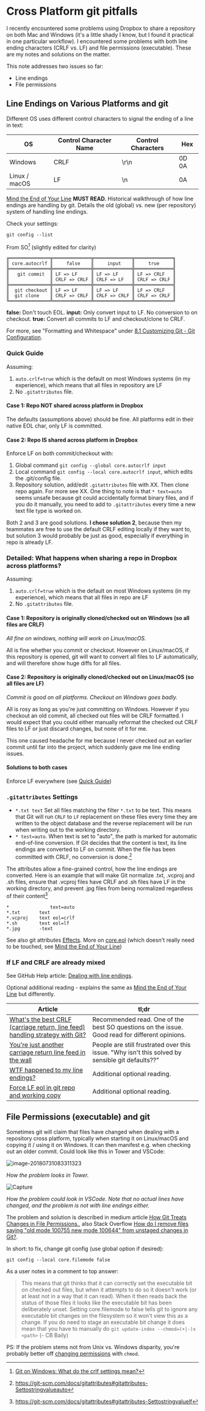 # Cross Platform git pitfalls

I recently encountered some problems using Dropbox to share a repository on both Mac and Windows (it's a little shady I know, but I found it practical in one particular workflow). I encountered some problems with both line ending characters (CRLF vs. LF) and file permissions (executable). These are my notes and solutions on the matter.

This note addresses two issues so far:

- Line endings
- File permissions

## Line Endings on Various Platforms and git

Different OS uses different control characters to signal the ending of a line in text:

| OS            | Control Character Name | Control Characters | Hex   |
| ------------- | ---------------------- | ------------------ | ----- |
| Windows       | CRLF                   | \r\n               | 0D 0A |
| Linux / macOS | LF                     | \n                 | 0A    |

[Mind the End of Your Line](https://adaptivepatchwork.com/2012/03/01/mind-the-end-of-your-line/)  **MUST READ.** Historical walkthrough of how line endings are handling by git. Details the old (global) vs. new (per repository) system of handling line endings.

Check your settings:

`git config --list`

From SO[^autocrlf-values] (slightly edited for clarity)

```
╔═══════════════╦══════════════╦══════════════╦══════════════╗
║ core.autocrlf ║     false    ║     input    ║     true     ║
╠═══════════════╬══════════════╬══════════════╬══════════════╣
║   git commit  ║ LF => LF     ║ LF => LF     ║ LF => CRLF   ║
║               ║ CRLF => CRLF ║ CRLF => LF   ║ CRLF => CRLF ║
╠═══════════════╬══════════════╬══════════════╬══════════════╣
║  git checkout ║ LF => LF     ║ LF => LF     ║ LF => CRLF   ║
║  git clone    ║ CRLF => CRLF ║ CRLF => CRLF ║ CRLF => CRLF ║
╚═══════════════╩══════════════╩══════════════╩══════════════╝
```

**false:**  Don't touch EOL.
**input:**  Only convert input to LF. No conversion to on checkout.
**true:**   Convert all commits to LF and checkout/clone to CRLF.

For more, see "Formatting and Whitespace" under [8.1 Customizing Git - Git Configuration](https://git-scm.com/book/en/v2/Customizing-Git-Git-Configuration).

### Quick Guide

Assuming:

1. `auto.crlf=true` which is the default on most Windows systems (in my experience), which means that all files in repository are LF
2. No `.gitattributes` file.

#### Case 1: Repo NOT shared across platform in Dropbox

The defaults (assumptions above) should be fine. All platforms edit in their native EOL char, only LF is committed.

#### Case 2: Repo IS shared across platform in Dropbox

Enforce LF on both commit/checkout with:

1. Global command `git config --global core.autocrlf input`
2. Local command `git config --local core.autocrlf input`, which edits the .git/config file.
3. Repository solution, add/edit `.gitattributes` file with XX. Then clone repo again. For more see XX. One thing to note is that `* text=auto` seems unsafe because git could accidentally format binary files, and if you do it manually, you need to add to `.gitattributes` every time a new text file type is worked on.

Both 2 and 3 are good solutions.  **I chose solution 2**, because then my teammates are free to use the default CRLF editing locally if they want to, but solution 3 would probably be just as good, especially if everything in repo is already LF.

### Detailed: What happens when sharing a repo in Dropbox across platforms?

Assuming:

1. `auto.crlf=true` which is the default on most Windows systems (in my experience), which means that all files in repo are LF
2. No `.gitattributes` file.

#### Case 1: Repository is originally cloned/checked out on Windows (so all files are CRLF)

*All fine on windows, nothing will work on Linux/macOS.*

All is fine whether you commit or checkout. However on Linux/macOS, if this repository is opened, git will want to convert all files to LF automatically, and will therefore show huge diffs for all files.

#### Case 2: Repository is originally cloned/checked out on Linux/macOS (so all files are LF)

*Commit is good on all platforms. Checkout on Windows goes badly.*

All is rosy as long as you're just committing on Windows. However if you checkout an old commit, all checked out files will be CRLF formatted. I would expect that you could either manually reformat the checked out CRLF files to LF or just discard changes, but none of it for me.

This one caused headache for me because I never checked out an earlier commit until far into the project, which suddenly gave me line ending issues.

#### Solutions to both cases

Enforce LF everywhere (see [Quick Guide](#case-2:-repo-is-shared-across-platform-in-dropbox))

### `.gitattributes` Settings

- `*.txt text` Set all files matching the filter `*.txt` to be text. This means that Git will run `CRLF` to `LF` replacement on these files every time they are written to the object database and the reverse replacement will be run when writing out to the working directory.
- `* test=auto`. When text is set to "auto", the path is marked for automatic end-of-line conversion. If Git decides that the content is text, its line endings are converted to LF on commit. When the file has been committed with CRLF, no conversion is done.[^git-attributes]

The attributes allow a fine-grained control, how the line endings are converted. Here is an example that will make Git normalize .txt, .vcproj and .sh files, ensure that .vcproj files have CRLF and .sh files have LF in the working directory, and prevent .jpg files from being normalized regardless of their content[^attributes]

<!-- markdownlint-disable MD010 MD031 -->
```
*               text=auto
*.txt		text
*.vcproj	text eol=crlf
*.sh		text eol=lf
*.jpg		-text
```
<!-- markdownlint-enable MD010 MD031 -->

See also git attributes [Effects](https://git-scm.com/docs/gitattributes#_effects). More on [core.eol](https://git-scm.com/docs/git-config#git-config-coreeol) (which doesn't really need to be touched, see [Mind the End of Your Line](https://adaptivepatchwork.com/2012/03/01/mind-the-end-of-your-line/))

### If LF and CRLF are already mixed

See GitHub Help article: [Dealing with line endings](https://help.github.com/articles/dealing-with-line-endings/).

Optional additional reading - explains the same as [Mind the End of Your Line](https://adaptivepatchwork.com/2012/03/01/mind-the-end-of-your-line/) but differently.

| Article                                                      | tl;dr                                                        |
| ------------------------------------------------------------ | ------------------------------------------------------------ |
| [What's the best CRLF (carriage return, line feed) handling strategy with Git?](https://stackoverflow.com/questions/170961/whats-the-best-crlf-carriage-return-line-feed-handling-strategy-with-git) | Recommended read. One of the best SO questions on the issue. Good read for different opinions. |
| [You're just another carriage return line feed in the wall](https://www.hanselman.com/blog/YoureJustAnotherCarriageReturnLineFeedInTheWall.aspx) | People are still frustrated over this issue. "Why isn't this solved by sensible git defaults??" |
| [WTF happened to my line endings?](https://gist.github.com/shiftkey/b51f29301e52a3bc74d9) | Additional optional reading.                                 |
| [Force LF eol in git repo and working copy](https://stackoverflow.com/questions/9976986/force-lf-eol-in-git-repo-and-working-copy) | Additional optional reading.                                 |

[^autocrlf-values]: [Git on Windows: What do the crlf settings mean?](https://stackoverflow.com/questions/4181870/git-on-windows-what-do-the-crlf-settings-mean)
[^attributes]: <https://git-scm.com/docs/gitattributes#gitattributes-Settostringvaluelf>
[^git-attributes]: <https://git-scm.com/docs/gitattributes#gitattributes-Settostringvalueauto>

## File Permissions (executable) and git

Sometimes git will claim that files have changed when dealing with a repository cross platform, typically when starting it on Linux/macOS and copying it / using it on Windows. It can then manifest e.g. when checking out an older commit. Could look like this in Tower and VSCode:

![image-20180731083311323](assets/git-file-permission-tower.png)

*How the problem looks in Tower.*

![Capture](assets/git-file-permission-vscode.png)

*How the problem could look in VSCode. Note that no actual lines have changed, and the problem is not with line endings either.*

The problem and solution is described in medium article [How Git Treats Changes in File Permissions.](https://medium.com/@tahteche/how-git-treats-changes-in-file-permissions-f71874ca239d), also Stack Overflow [How do I remove files saying "old mode 100755 new mode 100644" from unstaged changes in Git?](https://stackoverflow.com/questions/1257592/how-do-i-remove-files-saying-old-mode-100755-new-mode-100644-from-unstaged-cha).

In short: to fix, change git config (use global option if desired):

`git config --local core.filemode false`

As a user notes in a comment to top answer:

> This means that git thinks that it can correctly set the executable bit on checked out files, but when it attempts to do so it doesn't work (or at least not in a way that it can read). When it then reads back the status of those files it looks like the executable bit has been deliberately unset. Setting core.filemode to false tells git to ignore any executable bit changes on the filesystem so it won't view this as a change. If you do need to stage an executable bit change it does mean that you have to manually do `git update-index --chmod=(+|-)x <path>` (- CB Baily)

PS: If the problem stems not from Unix vs. Windows disparity, you're probably better off [changing permissions](https://stackoverflow.com/a/44866012/2948823) with `chmod`.
